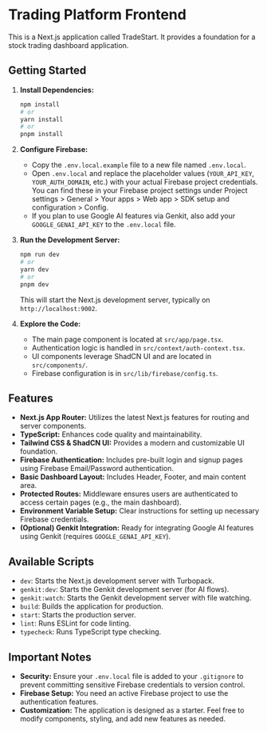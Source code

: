 # Trading Platform Frontend

This is a Next.js application called TradeStart. It provides a foundation for a stock trading dashboard application.

## Getting Started

1.  **Install Dependencies:**

    ```bash
    npm install
    # or
    yarn install
    # or
    pnpm install
    ```

2.  **Configure Firebase:**

    - Copy the `.env.local.example` file to a new file named `.env.local`.
    - Open `.env.local` and replace the placeholder values (`YOUR_API_KEY`, `YOUR_AUTH_DOMAIN`, etc.) with your actual Firebase project credentials. You can find these in your Firebase project settings under Project settings > General > Your apps > Web app > SDK setup and configuration > Config.
    - If you plan to use Google AI features via Genkit, also add your `GOOGLE_GENAI_API_KEY` to the `.env.local` file.

3.  **Run the Development Server:**

    ```bash
    npm run dev
    # or
    yarn dev
    # or
    pnpm dev
    ```

    This will start the Next.js development server, typically on `http://localhost:9002`.

4.  **Explore the Code:**
    - The main page component is located at `src/app/page.tsx`.
    - Authentication logic is handled in `src/context/auth-context.tsx`.
    - UI components leverage ShadCN UI and are located in `src/components/`.
    - Firebase configuration is in `src/lib/firebase/config.ts`.

## Features

- **Next.js App Router:** Utilizes the latest Next.js features for routing and server components.
- **TypeScript:** Enhances code quality and maintainability.
- **Tailwind CSS & ShadCN UI:** Provides a modern and customizable UI foundation.
- **Firebase Authentication:** Includes pre-built login and signup pages using Firebase Email/Password authentication.
- **Basic Dashboard Layout:** Includes Header, Footer, and main content area.
- **Protected Routes:** Middleware ensures users are authenticated to access certain pages (e.g., the main dashboard).
- **Environment Variable Setup:** Clear instructions for setting up necessary Firebase credentials.
- **(Optional) Genkit Integration:** Ready for integrating Google AI features using Genkit (requires `GOOGLE_GENAI_API_KEY`).

## Available Scripts

- `dev`: Starts the Next.js development server with Turbopack.
- `genkit:dev`: Starts the Genkit development server (for AI flows).
- `genkit:watch`: Starts the Genkit development server with file watching.
- `build`: Builds the application for production.
- `start`: Starts the production server.
- `lint`: Runs ESLint for code linting.
- `typecheck`: Runs TypeScript type checking.

## Important Notes

- **Security:** Ensure your `.env.local` file is added to your `.gitignore` to prevent committing sensitive Firebase credentials to version control.
- **Firebase Setup:** You need an active Firebase project to use the authentication features.
- **Customization:** The application is designed as a starter. Feel free to modify components, styling, and add new features as needed.

